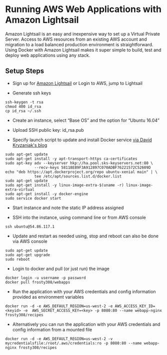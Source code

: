 Running AWS Web Applications with Amazon Lightsail
==================================================
Amazon Lightsail is an easy and inexpensive way to set up a Virtual Private Server. Access
to AWS resources from an existing AWS account and migration to a load balanced production
environment is straightforward. Using Docker with Amazon Lightsail makes it super simple
to build, test and deploy web applications using any stack.

Setup Steps
-----------
* Sign up for [Amazon Lightsail](https://amazonlightsail.com) or Login to AWS, jump to Lightsail

* Generate ssh keys
```
ssh-keygen -t rsa
chmod 400 id_rsa
cp id_rsa ~/.ssh
```
* Create an instance, select “Base OS” and the option for “Ubuntu 16.04”

* Upload SSH public key: id_rsa.pub

* Specify launch script to update and install Docker service [via David Kryzaniak's blog](https://davekz.com/docker-on-lightsail/)
```
sudo apt-get update
sudo apt-get install -y apt-transport-https ca-certificates
sudo apt-key adv --keyserver hkp://ha.pool.sks-keyservers.net:80 \
             --recv-keys 58118E89F3A912897C070ADBF76221572C52609D
echo "deb https://apt.dockerproject.org/repo ubuntu-xenial main" | \
             tee /etc/apt/sources.list.d/docker.list
sudo apt-get update
sudo apt-get install -y linux-image-extra-$(uname -r) linux-image-extra-virtual
sudo apt-get install -y docker-engine
sudo service docker start
```

* Start instance and note the static IP address assigned

* SSH into the instance, using command line or from AWS console
```
ssh ubuntu@54.86.117.1
```

* Update and restart as needed using, stop and reboot can also be done via AWS console
```
sudo apt-get update
sudo apt-get upgrade
sudo reboot
```

* Login to docker and pull (or just run) the image
```
docker login -u username -p password
docker pull frosty308/webapps
```
* Run the application with your AWS credentials and config information provided as environment variables
```
docker run -d -e AWS_DEFAULT_REGION=us-west-2 -e AWS_ACCESS_KEY_ID=<keyid> -e  AWS_SECRET_ACCESS_KEY=<key> -p 8080:80 --name webapp-nginx frosty308/recipes
```
* Alternatively you can run the application with your AWS credentials and config information from a mounted file
```
docker run -d -e AWS_DEFAULT_REGION=us-west-2 -v mycredentialsfile:/root/.aws/credentials:ro -p 8080:80 --name webapp-nginx frosty308/recipes
```

